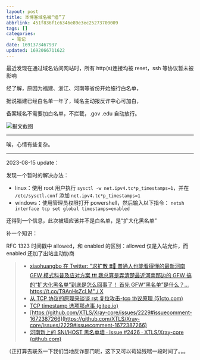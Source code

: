 ```yaml
---
layout: post
title: 本博客域名被“墙”了
abbrlink: 451f836f1c6346e89e3ec25273700009
tags: []
categories:
  - 笔记
date: 1691373467937
updated: 1692066711622
---
```

最近发现在通过域名访问网站时，所有 http(s)连接均被 reset，ssh 等协议暂未被影响

经了解，原因为福建、浙江、河南等省份开始施行白名单，

据说福建已经白名单一年了，域名主动报反诈中心可加白，

备案域名不需要加白名单，不拦截，.gov .edu 自动放行。

![ 报文截图 ](/resources/5a2f07ca89f841278b1f1c004244887f.png)

---

唉，心情有些复杂。

---

2023-08-15 update：

发现一个暂时的解决办法：

* linux：使用 root 用户执行 `sysctl -w net.ipv4.tc*p_timestamps=1`，并在 `/etc/sysctl.conf` 添加 `net.ipv4.tc*p_timestamps=1`
* windows：使用管理员权限打开 powershell，然后输入以下指令： `netsh interface tcp set global timestamps=enabled`

还得到一个信息，此次被墙应该并不是白名单，是“扩大化黑名单”

补一个知识：

RFC 1323 时间戳中 allowed，和 enabled 的区别：allowed 仅是入站允许，而 enabled 还加了出站主动协商

> * [xiaohuangbo 在 Twitter: "求扩散 ❗❗📣 普通人也能看得懂的最新河南 GFW 模式科普及应对方案 ❗❗❗ 我总算是弄清楚最近河南那边的 GFW 搞的“扩大化黑名单”到底是怎么回事了！ 首先 GFW“黑名单”是什么？… https://t.co/T9AnHsZcLM" / X](https://twitter.com/timfurry233/status/1690305876039811072)
> * [从 TCP 协议的原理来谈谈 rst 复位攻击-tcp 协议原理 (51cto.com)](https://www.51cto.com/article/631439.html)
> * [TCP timestamp 选项那点事 (gitee.io)](https://switch-router.gitee.io/blog/tcp-timestamp/)
> * [https://github.com/XTLS/Xray-core/issues/2229#issuecomment-1672387266](https://github.com/XTLS/Xray-core/issues/2229#issuecomment-1672387266)
> * [河南新上的 SNI/HOST 黑名单墙 · Issue #2426 · XTLS/Xray-core (github.com)](https://github.com/XTLS/Xray-core/issues/2426)

（正打算去联系一下我们当地反诈部门呢，这下又可以苟延残喘一段时间了。。。
